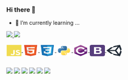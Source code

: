 ### Hi there 👋
- 🌱 I’m currently learning ...

 <div>
  <a href="https://github.com/marcoscouzads">
  <img height="180em" src="https://github-readme-stats.vercel.app/api?username=marcoscouzads&show_icons=true&theme=merko&include_all_commits=true&count_private=true"/>
  <img height="180em" src="https://github-readme-stats.vercel.app/api/top-langs/?username=marcoscouzads&layout=compact&langs_count=7&theme=merko"/>

</div>
<div style="display: inline_block"><br>
  <img align="center" alt="mark-Js" height="30" width="40" src="https://raw.githubusercontent.com/devicons/devicon/master/icons/javascript/javascript-plain.svg">
<!--   <img align="center" alt="mark-Ts" height="30" width="40" src="https://raw.githubusercontent.com/devicons/devicon/master/icons/typescript/typescript-plain.svg"> -->
<!--   <img align="center" alt="mark-React" height="30" width="40" src="https://raw.githubusercontent.com/devicons/devicon/master/icons/react/react-original.svg"> -->
  <img align="center" alt="mark-HTML" height="30" width="40" src="https://raw.githubusercontent.com/devicons/devicon/master/icons/html5/html5-original.svg">
  <img align="center" alt="mark-CSS" height="30" width="40" src="https://raw.githubusercontent.com/devicons/devicon/master/icons/css3/css3-original.svg">
  <img align="center" alt="mark-Python" height="30" width="40" src="https://raw.githubusercontent.com/devicons/devicon/master/icons/python/python-original.svg">
  <img align="center" alt="mark-Csharp" height="30" width="40" src="https://raw.githubusercontent.com/devicons/devicon/master/icons/csharp/csharp-original.svg">
  <img align="center" alt="mark-bt" height="30" width="40" src="repositorioLegal/svgs/bootstrap-4.svg">
  <img align="center" alt="mark-unity" height="30" width="40" src="repositorioLegal/svgs/unity-69.svg">
<!--   <img align="center" alt="mark-kotlin" height="30" width="40" src="https://repositorioLegal/svgs/android_studio.svg"> -->
  
 <!--
  https://worldvectorlogo.com/
  https://github.com/anuraghazra/github-readme-stats#customization

 -->
 
</div>
  
  ##
 
<div> 
  <a href="#" target="_blank"><img src="https://img.shields.io/badge/YouTube-FF0000?style=for-the-badge&logo=youtube&logoColor=white" target="_blank"></a>
  <a href="#" target="_blank"><img src="https://img.shields.io/badge/-Instagram-%23E4405F?style=for-the-badge&logo=instagram&logoColor=white" target="_blank"></a>
 	<a href="#" target="_blank"><img src="https://img.shields.io/badge/Twitch-9146FF?style=for-the-badge&logo=twitch&logoColor=white" target="_blank"></a>
 <a href="#" target="_blank"><img src="https://img.shields.io/badge/Discord-7289DA?style=for-the-badge&logo=discord&logoColor=white" target="_blank"></a> 
  <a href = "#"><img src="https://img.shields.io/badge/-Gmail-%23333?style=for-the-badge&logo=gmail&logoColor=white" target="_blank"></a>
  <a href="#" target="_blank"><img src="https://img.shields.io/badge/-LinkedIn-%230077B5?style=for-the-badge&logo=linkedin&logoColor=white" target="_blank"></a> 
 
 
 
</div>

 ##
 
<!--   ![Snake animation](repositorioLegal/svgs/github-contribution-grid-snake.svg) -->

<!--
**marcoscouzads/marcoscouzads** is a ✨ _special_ ✨ repository because its `README.md` (this file) appears on your GitHub profile.

Here are some ideas to get you started:

- 🔭 I’m currently working on ...
- 🌱 I’m currently learning ...
- 👯 I’m looking to collaborate on ...
- 🤔 I’m looking for help with ...
- 💬 Ask me about ...
- 📫 How to reach me: ...
- 😄 Pronouns: ...
- ⚡ Fun fact: ...

-->
